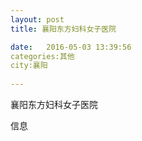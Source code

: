 ```yaml
--- 
layout: post 
title: 襄阳东方妇科女子医院

date:   2016-05-03 13:39:56 
categories:其他  
city:襄阳
  
--- 
```

   
襄阳东方妇科女子医院

信息

